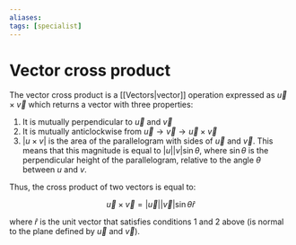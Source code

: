 ```yaml
---
aliases: 
tags: [specialist]
---
```


# Vector cross product

The vector cross product is a [[Vectors|vector]] operation expressed as $\vec u\times \vec v$ which returns a vector with three properties:

1. It is mutually perpendicular to $\vec u$ and $\vec v$
2. It is mutually anticlockwise from $\vec u \rightarrow \vec v \rightarrow \vec u \times \vec v$
3. $|u\times v|$ is the area of the parallelogram with sides of $\vec u$ and $\vec v$. This means that this magnitude is equal to $|u||v|\sin\theta$, where $\sin\theta$ is the perpendicular height of the parallelogram, relative to the angle $\theta$ between $u$ and $v$.

Thus, the cross product of two vectors is equal to:

$$ \vec u \times \vec v = |\vec u||\vec v|\sin\theta \hat r$$

where $\hat r$ is the unit vector that satisfies conditions 1 and 2 above (is normal to the plane defined by $\vec u$ and $\vec v$).
